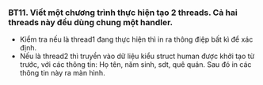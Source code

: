 ### BT11. Viết một chương trình thực hiện tạo 2 threads. Cả hai threads này đều dùng chung một handler.
- Kiểm tra nếu là thread1 đang thực hiện thì in ra thông điệp bất kì để xác định. 
- Nếu là thread2 thì truyền vào dữ liệu kiểu struct human được khởi tạo từ trước, với các thông tin: Họ tên, năm sinh, sdt, quê quán. Sau đó in các thông tin này ra màn hình.